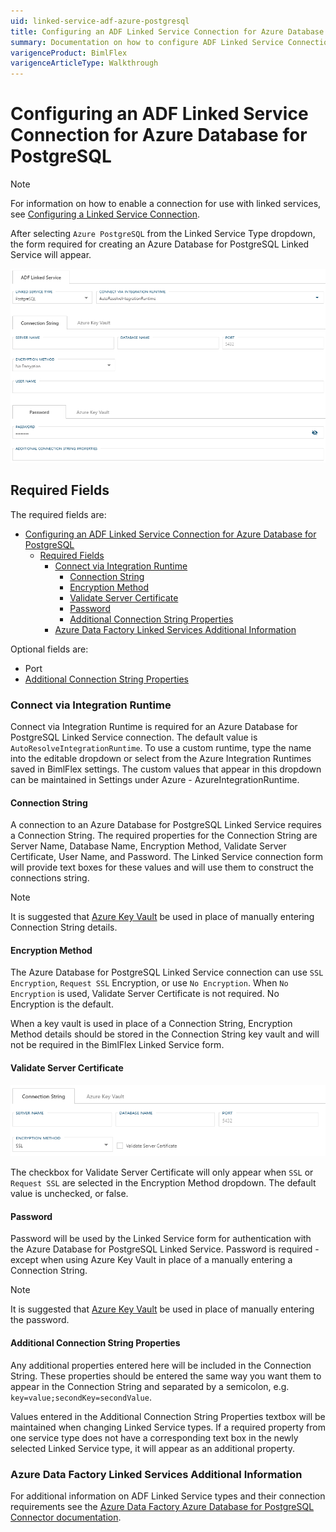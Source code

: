 ```yaml
---
uid: linked-service-adf-azure-postgresql
title: Configuring an ADF Linked Service Connection for Azure Database for PostgreSQL
summary: Documentation on how to configure ADF Linked Service Connection for Azure Database for PostgreSQL with required fields, connection strings, and links to additional information
varigenceProduct: BimlFlex
varigenceArticleType: Walkthrough
---
```

# Configuring an ADF Linked Service Connection for Azure Database for PostgreSQL

> [!NOTE]
> For information on how to enable a connection for use with linked services, see [Configuring a Linked Service Connection](xref:create-linked-service-connection).

[//]: # (TODO List of stages, connection types, and system types that can use Azure Database for PostgreSQL)

After selecting `Azure PostgreSQL` from the Linked Service Type dropdown, the form required for creating an Azure Database for PostgreSQL Linked Service will appear.

![Azure Database for PostgreSQL Linked Service Form](../../static/img/bimlflex-ss-app-connections-adf-postgresql-form.png "Azure Database for PostgreSQL Linked Service Form")

## Required Fields

The required fields are:

- [Configuring an ADF Linked Service Connection for Azure Database for PostgreSQL](#configuring-an-adf-linked-service-connection-for-azure-database-for-postgresql)
  - [Required Fields](#required-fields)
    - [Connect via Integration Runtime](#connect-via-integration-runtime)
      - [Connection String](#connection-string)
      - [Encryption Method](#encryption-method)
      - [Validate Server Certificate](#validate-server-certificate)
      - [Password](#password)
      - [Additional Connection String Properties](#additional-connection-string-properties)
    - [Azure Data Factory Linked Services Additional Information](#azure-data-factory-linked-services-additional-information)

Optional fields are:

+ Port
+ [Additional Connection String Properties](#additional-connection-string-properties)

### Connect via Integration Runtime

Connect via Integration Runtime is required for an Azure Database for PostgreSQL Linked Service connection.
The default value is `AutoResolveIntegrationRuntime`.
To use a custom runtime, type the name into the editable dropdown or select from the Azure Integration Runtimes saved in BimlFlex settings.
The custom values that appear in this dropdown can be maintained in Settings under Azure - AzureIntegrationRuntime.

#### Connection String

A connection to an Azure Database for PostgreSQL Linked Service requires a Connection String.
The required properties for the Connection String are Server Name, Database Name, Encryption Method, Validate Server Certificate, User Name, and Password.
The Linked Service connection form will provide text boxes for these values and will use them to construct the connections string.

> [!NOTE]
> It is suggested that [Azure Key Vault](linked-service-azure-key-vault.md) be used in place of manually entering Connection String details.

#### Encryption Method

The Azure Database for PostgreSQL Linked Service connection can use `SSL Encryption`, `Request SSL` Encryption, or use `No Encryption`.
When `No Encryption` is used, Validate Server Certificate is not required.
No Encryption is the default.

When a key vault is used in place of a Connection String, Encryption Method details should be stored in the Connection String key vault and will not be required in the BimlFlex Linked Service form.

#### Validate Server Certificate

![Validate Server Certificate](../../static/img/bimlflex-ss-app-connections-adf-postgresql-validate-server-certificate.png "Validate Server Certificate Checkbox")

The checkbox for Validate Server Certificate will only appear when `SSL` or `Request SSL` are selected in the Encryption Method dropdown.
The default value is unchecked, or false.

#### Password

Password will be used by the Linked Service form for authentication with the Azure Database for PostgreSQL Linked Service.
Password is required - except when using Azure Key Vault in place of a manually entering a Connection String.

> [!NOTE]
> It is suggested that [Azure Key Vault](linked-service-azure-key-vault.md) be used in place of manually entering the password.

#### Additional Connection String Properties

Any additional properties entered here will be included in the Connection String.
These properties should be entered the same way you want them to appear in the Connection String and separated by a semicolon, e.g. `key=value;secondKey=secondValue`.

Values entered in the Additional Connection String Properties textbox will be maintained when changing Linked Service types.
If a required property from one service type does not have a corresponding text box in the newly selected Linked Service type, it will appear as an additional property.

### Azure Data Factory Linked Services Additional Information

For additional information on ADF Linked Service types and their connection requirements see the [Azure Data Factory Azure Database for PostgreSQL Connector documentation](https://docs.microsoft.com/en-us/azure/data-factory/connector-azure-database-for-postgresql).
